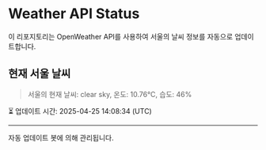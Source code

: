 
# Weather API Status

이 리포지토리는 OpenWeather API를 사용하여 서울의 날씨 정보를 자동으로 업데이트합니다.

## 현재 서울 날씨
> 서울의 현재 날씨: clear sky, 온도: 10.76°C, 습도: 46%

⏳ 업데이트 시간: 2025-04-25 14:08:34 (UTC)

---
자동 업데이트 봇에 의해 관리됩니다.
